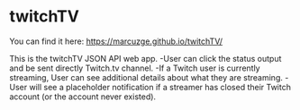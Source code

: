 # twitchTV

You can find it here: https://marcuzge.github.io/twitchTV/

This is the twitchTV JSON API web app. 
-User can click the status output and be sent directly Twitch.tv channel.
-If a Twitch user is currently streaming, User can see additional details about what they are streaming.
-User will see a placeholder notification if a streamer has closed their Twitch account (or the account never existed). 
